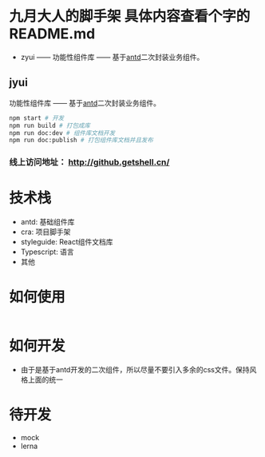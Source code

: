 # 九月大人的脚手架 具体内容查看个字的README.md
* zyui —— 功能性组件库 —— 基于[antd](https://ant.design)二次封装业务组件。

## jyui
功能性组件库 —— 基于[antd](https://ant.design)二次封装业务组件。

```bash
npm start # 开发
npm run build # 打包成库
npm run doc:dev # 组件库文档开发
npm run doc:publish # 打包组件库文档并且发布
```

### 线上访问地址： http://github.getshell.cn/
# 技术栈
* antd: 基础组件库
* cra: 项目脚手架
* styleguide: React组件文档库
* Typescript: 语言
* 其他
# 如何使用
```js

```
# 如何开发
* 由于是基于antd开发的二次组件，所以尽量不要引入多余的css文件。保持风格上面的统一

# 待开发
* mock
* lerna